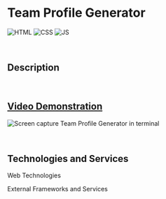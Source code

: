 # **Team Profile Generator**
![HTML](https://img.shields.io/badge/Web-HTML-informational?style=flat-square&logo=html5&logoColor=white&color=red)
![CSS](https://img.shields.io/badge/Web-CSS-informational?style=flat-square&logo=css3&logoColor=white&color=blue)
![JS](https://img.shields.io/badge/Code-JavaScript-informational?style=flat-square&logo=javascript&logoColor=white&color=yellow)


&nbsp;
## **Description**
 


&nbsp;
## **[Video Demonstration]()**
![Screen capture Team Profile Generator in terminal]()


&nbsp;
## **Technologies and Services**
Web Technologies
<!-- - HTML5, CSS, and JavaScript -->


External Frameworks and Services
<!-- - [Bootstrap](https://getbootstrap.com/) front-end styling toolkit -->


